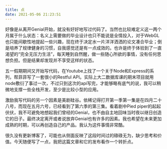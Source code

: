```yaml
---
title: 点
date: 2021-05-06 21:23:51
---
```


好像是从离开Genial开始，就没有好好地写过代码了。当然也比较难定义这一两个月属于什么状态：名义上需要做的毕业设计也只不能说是全情投入，对于WebGL也只能间歇性地提起一些兴趣，现在终于决定水一片洋洋洒洒的论文凑合毕业；倒是培养了规律健身的习惯，自我感觉还是有一点成效的。也许是终于体验到了一直渴望的“完全无压力生活”，每天睡到自然醒，做一些随心所欲的事情，没有任何思想负担。但是结果却发现并不享受这样的状态。



五一假期期间又开始写代码，在Youtube上找了一个关于Node和Express的系列，帮菲菲写了一套很小的Restful API。实际上大二数据库课的期末项目就用node敷衍了事过一次，不过只到这次的api写完，才能够略有底气的说，我可以稍微地支撑一些全栈开发，至少是比较小型的应用。



激励我写代码的另一个因素是美剧硅谷。依稀记得打开第一季第一集是在四月二十八号，而现在五月六号，已经看到了第六季的第三集。看着剧中Pied piper的起起伏伏，我不可避免地想起我们曾经的Genial，也不由自主地回味当时夜以继日创造它的日子。最终决定离开或者说放弃Genial也有许多的因素。我也希望在未来更加成熟的时期，可以再创造自己的产品。我认为这件事情非常酷。



很久没有更新博客了，可能也从侧面反映了这段时间过的碌碌无为，缺少思考和价值。今天随便写了一点，我把这篇文章和它的发布看作一个转折点。